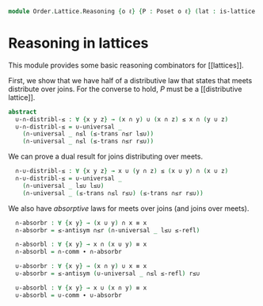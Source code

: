 <!--
```agda
open import Cat.Prelude

open import Order.Diagram.Join
open import Order.Lattice
open import Order.Base

import Order.Semilattice.Join.Reasoning
import Order.Semilattice.Meet.Reasoning
import Order.Reasoning as Pos
```
-->

```agda
module Order.Lattice.Reasoning {o ℓ} {P : Poset o ℓ} (lat : is-lattice P) where
```

<!--
```agda
open is-lattice lat public
open Pos P
```
-->

# Reasoning in lattices

This module provides some basic reasoning combinators for [[lattices]].

<!--
```agda
open Order.Semilattice.Meet.Reasoning has-meet-slat using (∩-idl; ∩-idr; module ∩) public
open Order.Semilattice.Join.Reasoning has-join-slat using (∪-idl; ∪-idr; module ∪) public
```
-->

First, we show that we have half of a distributive law that states that
meets distribute over joins. For the converse to hold, $P$ must be a
[[distributive lattice]].

```agda
abstract
  ∪-∩-distribl-≤ : ∀ {x y z} → (x ∩ y) ∪ (x ∩ z) ≤ x ∩ (y ∪ z)
  ∪-∩-distribl-≤ = ∪-universal _
    (∩-universal _ ∩≤l (≤-trans ∩≤r l≤∪))
    (∩-universal _ ∩≤l (≤-trans ∩≤r r≤∪))
```

We can prove a dual result for joins distributing over meets.

```agda
  ∩-∪-distribl-≤ : ∀ {x y z} → x ∪ (y ∩ z) ≤ (x ∪ y) ∩ (x ∪ z)
  ∩-∪-distribl-≤ = ∪-universal _
    (∩-universal _ l≤∪ l≤∪)
    (∩-universal _ (≤-trans ∩≤l r≤∪) (≤-trans ∩≤r r≤∪))
```

<!--
```agda
  ∪-∩-distribr-≤ : ∀ {x y z} → (x ∩ z) ∪ (y ∩ z) ≤ (x ∪ y) ∩ z
  ∪-∩-distribr-≤ = ∪-universal _
    (∩-universal _ (≤-trans ∩≤l l≤∪) ∩≤r)
    (∩-universal _ (≤-trans ∩≤l r≤∪) ∩≤r)

  ∩-∪-distribr-≤ : ∀ {x y z} → (x ∩ y) ∪ z ≤ (x ∪ z) ∩ (y ∪ z)
  ∩-∪-distribr-≤ = ∪-universal _
    (∩-universal _ (≤-trans ∩≤l l≤∪) (≤-trans ∩≤r l≤∪))
    (∩-universal _ r≤∪ r≤∪)
```
-->

We also have _absorptive_ laws for meets over joins (and joins over
meets).

```agda
  ∩-absorbr : ∀ {x y} → (x ∪ y) ∩ x ≡ x
  ∩-absorbr = ≤-antisym ∩≤r (∩-universal _ l≤∪ ≤-refl)

  ∩-absorbl : ∀ {x y} → x ∩ (x ∪ y) ≡ x
  ∩-absorbl = ∩-comm ∙ ∩-absorbr

  ∪-absorbr : ∀ {x y} → (x ∩ y) ∪ x ≡ x
  ∪-absorbr = ≤-antisym (∪-universal _ ∩≤l ≤-refl) r≤∪

  ∪-absorbl : ∀ {x y} → x ∪ (x ∩ y) ≡ x
  ∪-absorbl = ∪-comm ∙ ∪-absorbr
```
